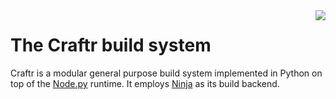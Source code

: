<img align="right" src="http://i.imgur.com/iRX0N0k.png">

# The Craftr build system

Craftr is a modular general purpose build system implemented in Python on top
of the [Node.py] runtime. It employs [Ninja] as its build backend.

[Ninja]: https://github.com/ninja-build/ninja
[Node.py]: https://nodepy.org/
